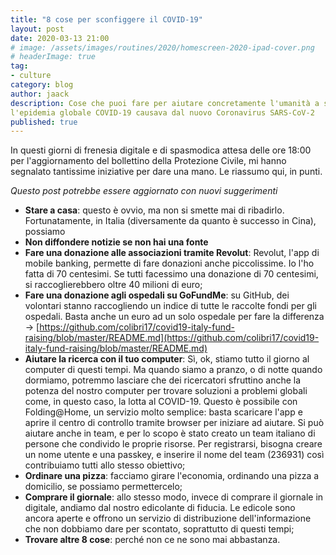 ```yaml
---
title: "8 cose per sconfiggere il COVID-19"
layout: post
date: 2020-03-13 21:00
# image: /assets/images/routines/2020/homescreen-2020-ipad-cover.png
# headerImage: true
tag:
- culture
category: blog
author: jaack
description: Cose che puoi fare per aiutare concretamente l'umanità a sconfiggere
l'epidemia globale COVID-19 causava dal nuovo Coronavirus SARS-CoV-2
published: true
---
```


In questi giorni di frenesia digitale e di spasmodica attesa delle ore 18:00 per l'aggiornamento
del bollettino della Protezione Civile, mi hanno segnalato tantissime iniziative per
dare una mano. Le riassumo qui, in punti.

*Questo post potrebbe essere aggiornato con nuovi suggerimenti*

- **Stare a casa**: questo è ovvio, ma non si smette mai di ribadirlo. Fortunatamente, in Italia
(diversamente da quanto è successo in Cina), possiamo
- **Non diffondere notizie se non hai una fonte**
- **Fare una donazione alle associazioni tramite Revolut**: Revolut, l'app di mobile banking,
 permette di fare donazioni anche piccolissime. Io l'ho fatta di 70 centesimi. Se tutti facessimo una
 donazione di 70 centesimi, si raccoglierebbero oltre 40 milioni di euro;
- **Fare una donazione agli ospedali su GoFundMe**: su GitHub, dei volontari stanno raccogliendo un indice di tutte le raccolte fondi per gli ospedali. Basta anche un euro ad un solo ospedale per fare la differenza -> [https://github.com/colibri17/covid19-italy-fund-raising/blob/master/README.md](https://github.com/colibri17/covid19-italy-fund-raising/blob/master/README.md)
- **Aiutare la ricerca con il tuo computer**: Sì, ok, stiamo tutto il giorno al computer di questi tempi. Ma quando siamo a pranzo, o di notte quando dormiamo, potremmo lasciare che dei ricercatori sfruttino anche la potenza del nostro computer per trovare soluzioni a problemi globali come, in questo caso, la lotta al COVID-19. Questo è possibile con Folding@Home, un servizio molto semplice: basta scaricare l'app e aprire il centro di controllo tramite browser per iniziare ad aiutare. Si può aiutare anche in team, e per lo scopo è stato creato un team italiano di persone che condivido le proprie risorse. Per registrarsi, bisogna creare un nome utente e una passkey, e inserire il nome del team (236931) così contribuiamo tutti allo stesso obiettivo;
- **Ordinare una pizza**: facciamo girare l'economia, ordinando una pizza a domicilio, se possiamo permettercelo;
- **Comprare il giornale**: allo stesso modo, invece di comprare il giornale in digitale, andiamo dal nostro edicolante di fiducia. Le edicole sono ancora aperte e offrono un servizio di distribuzione dell'informazione che non dobbiamo dare per scontato, soprattutto di questi tempi;
- **Trovare altre 8 cose**: perché non ce ne sono mai abbastanza.
